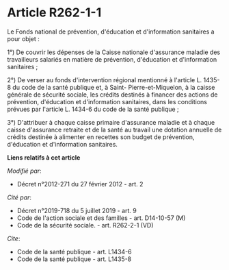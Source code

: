 # Article R262-1-1

Le Fonds national de prévention, d'éducation et d'information sanitaires a pour objet : 

1°) De couvrir les dépenses de la Caisse nationale d'assurance maladie des travailleurs salariés en matière de prévention,
d'éducation et d'information sanitaires ; 

2°) De verser au fonds d'intervention régional mentionné à l'article L. 1435-8 du code de la santé publique et, à Saint-
Pierre-et-Miquelon, à la caisse générale de sécurité sociale, les crédits destinés à financer des actions de prévention,
d'éducation et d'information sanitaires, dans les conditions prévues par l'article L. 1434-6 du code de la santé publique ; 

3°) D'attribuer à chaque caisse primaire d'assurance maladie et à chaque caisse d'assurance retraite et de la santé au
travail une dotation annuelle de crédits destinée à alimenter en recettes son budget de prévention, d'éducation et
d'information sanitaires.

**Liens relatifs à cet article**

_Modifié par_:

  - Décret n°2012-271 du 27 février 2012 - art. 2

_Cité par_:

  - Décret n°2019-718 du 5 juillet 2019 - art. 9
  - Code de l'action sociale et des familles - art. D14-10-57 (M)
  - Code de la sécurité sociale. - art. R262-2-1 (VD)

_Cite_:

  - Code de la santé publique - art. L1434-6
  - Code de la santé publique - art. L1435-8
